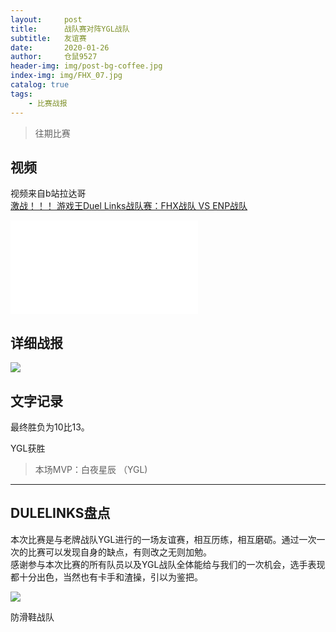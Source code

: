 ```yaml
---
layout:     post
title:      战队赛对阵YGL战队
subtitle:   友谊赛
date:       2020-01-26
author:     仓鼠9527
header-img: img/post-bg-coffee.jpg
index-img: img/FHX_07.jpg
catalog: true
tags:
    - 比赛战报
---
```

>往期比赛

## 视频

视频来自b站拉达哥
<br>
[激战！！！ 游戏王Duel Links战队赛：FHX战队 VS ENP战队](https://www.bilibili.com/video/av83796800)
<br>
<iframe src="//player.bilibili.com/player.html?aid=85076031&cid=145463270&page=1" scrolling="no" border="0" frameborder="no" framespacing="0" allowfullscreen="true"> </iframe>

## 详细战报

![](https://ftp.bmp.ovh/imgs/2020/02/3450f357b780e03c.jpg)





## 文字记录

最终胜负为10比13。

YGL获胜



>本场MVP：白夜星辰    （YGL)   

----

## DULELINKS盘点




本次比赛是与老牌战队YGL进行的一场友谊赛，相互历练，相互磨砺。通过一次一次的比赛可以发现自身的缺点，有则改之无则加勉。
<br/>
感谢参与本次比赛的所有队员以及YGL战队全体能给与我们的一次机会，选手表现都十分出色，当然也有卡手和渣操，引以为鉴把。

![](https://ftp.bmp.ovh/imgs/2020/02/cf68a58bd43dd722.png)



防滑鞋战队
